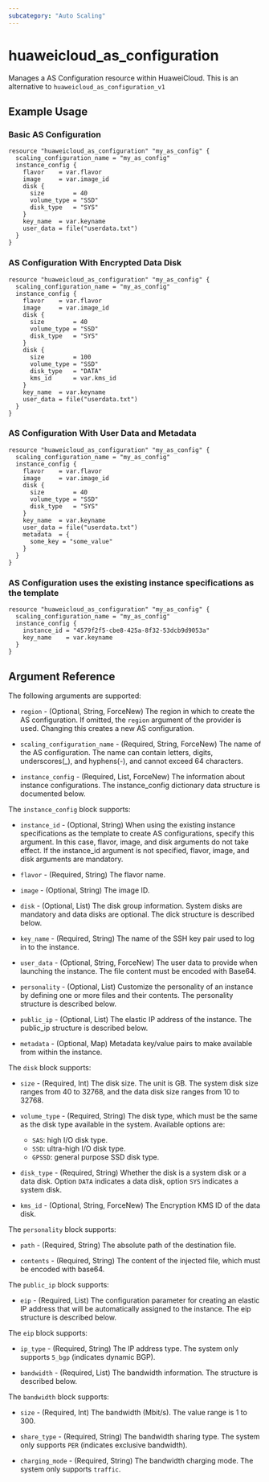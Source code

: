 ```yaml
---
subcategory: "Auto Scaling"
---
```


# huaweicloud_as_configuration

Manages a AS Configuration resource within HuaweiCloud. This is an alternative to `huaweicloud_as_configuration_v1`

## Example Usage

### Basic AS Configuration

```hcl
resource "huaweicloud_as_configuration" "my_as_config" {
  scaling_configuration_name = "my_as_config"
  instance_config {
    flavor    = var.flavor
    image     = var.image_id
    disk {
      size        = 40
      volume_type = "SSD"
      disk_type   = "SYS"
    }
    key_name  = var.keyname
    user_data = file("userdata.txt")
  }
}
```

### AS Configuration With Encrypted Data Disk

```hcl
resource "huaweicloud_as_configuration" "my_as_config" {
  scaling_configuration_name = "my_as_config"
  instance_config {
    flavor    = var.flavor
    image     = var.image_id
    disk {
      size        = 40
      volume_type = "SSD"
      disk_type   = "SYS"
    }
    disk {
      size        = 100
      volume_type = "SSD"
      disk_type   = "DATA"
      kms_id      = var.kms_id
    }
    key_name  = var.keyname
    user_data = file("userdata.txt")
  }
}
```

### AS Configuration With User Data and Metadata

```hcl
resource "huaweicloud_as_configuration" "my_as_config" {
  scaling_configuration_name = "my_as_config"
  instance_config {
    flavor    = var.flavor
    image     = var.image_id
    disk {
      size        = 40
      volume_type = "SSD"
      disk_type   = "SYS"
    }
    key_name  = var.keyname
    user_data = file("userdata.txt")
    metadata  = {
      some_key = "some_value"
    }
  }
}
```

### AS Configuration uses the existing instance specifications as the template

```hcl
resource "huaweicloud_as_configuration" "my_as_config" {
  scaling_configuration_name = "my_as_config"
  instance_config {
    instance_id = "4579f2f5-cbe8-425a-8f32-53dcb9d9053a"
    key_name    = var.keyname
  }
}
```

## Argument Reference

The following arguments are supported:

* `region` - (Optional, String, ForceNew) The region in which to create the AS configuration. If omitted, the `region`
  argument of the provider is used. Changing this creates a new AS configuration.

* `scaling_configuration_name` - (Required, String, ForceNew) The name of the AS configuration. The name can contain
  letters, digits, underscores(_), and hyphens(-), and cannot exceed 64 characters.

* `instance_config` - (Required, List, ForceNew) The information about instance configurations. The instance_config
  dictionary data structure is documented below.

The `instance_config` block supports:

* `instance_id` - (Optional, String) When using the existing instance specifications as the template to create AS
  configurations, specify this argument. In this case, flavor, image, and disk arguments do not take effect. If the
  instance_id argument is not specified, flavor, image, and disk arguments are mandatory.

* `flavor` - (Required, String) The flavor name.

* `image` - (Optional, String) The image ID.

* `disk` - (Optional, List) The disk group information. System disks are mandatory and data disks are optional. The dick
  structure is described below.

* `key_name` - (Required, String) The name of the SSH key pair used to log in to the instance.

* `user_data` - (Optional, String, ForceNew) The user data to provide when launching the instance. The file content must
  be encoded with Base64.

* `personality` - (Optional, List) Customize the personality of an instance by defining one or more files and their
  contents. The personality structure is described below.

* `public_ip` - (Optional, List) The elastic IP address of the instance. The public_ip structure is described below.

* `metadata` - (Optional, Map) Metadata key/value pairs to make available from within the instance.

The `disk` block supports:

* `size` - (Required, Int) The disk size. The unit is GB. The system disk size ranges from 40 to 32768, and the data
  disk size ranges from 10 to 32768.

* `volume_type` - (Required, String) The disk type, which must be the same as the disk type available in the system.
  Available options are:
  + `SAS`: high I/O disk type.
  + `SSD`: ultra-high I/O disk type.
  + `GPSSD`: general purpose SSD disk type.

* `disk_type` - (Required, String) Whether the disk is a system disk or a data disk. Option `DATA` indicates a data
  disk, option `SYS` indicates a system disk.

* `kms_id` - (Optional, String, ForceNew) The Encryption KMS ID of the data disk.

The `personality` block supports:

* `path` - (Required, String) The absolute path of the destination file.

* `contents` - (Required, String) The content of the injected file, which must be encoded with base64.

The `public_ip` block supports:

* `eip` - (Required, List) The configuration parameter for creating an elastic IP address that will be automatically
  assigned to the instance. The eip structure is described below.

The `eip` block supports:

* `ip_type` - (Required, String) The IP address type. The system only supports `5_bgp` (indicates dynamic BGP).

* `bandwidth` - (Required, List) The bandwidth information. The structure is described below.

The `bandwidth` block supports:

* `size` - (Required, Int) The bandwidth (Mbit/s). The value range is 1 to 300.

* `share_type` - (Required, String) The bandwidth sharing type. The system only supports `PER` (indicates exclusive
  bandwidth).

* `charging_mode` - (Required, String) The bandwidth charging mode. The system only supports `traffic`.
